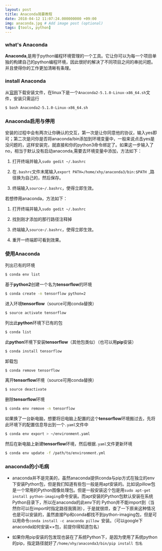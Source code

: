 ```yaml
---
layout: post
title: Anaconda简要教程
date: 2018-04-12 11:07:24.000000000 +09:00
img: anaconda.jpg # Add image post (optional)
tags: [tools, python]
---
```



### what's Anaconda

**Anaconda**,是用于python编程环境管理的一个工具。它让你可以为每一个项目单独的构建自己的python编程环境，因此很好的解决了不同项目之间的串扰问题。并且使得你的工作更加清晰有条理。



### install Anaconda
从[官网](https://www.anaconda.com/download/)下载安装文件，在linux下是一个`Anaconda2-5.1.0-Linux-x86_64.sh`文件，安装只需运行
```bash
$ bash Anaconda2-5.1.0-Linux-x86_64.sh 
```


### Anaconda启用与停用
安装的过程中会有两次让你确认的交互，第一次是让你同意他的协议，输入yes即可；第二次是问你是否将anaconda/bin添加到环境变量中，一般来说点击yes是没问题的，这样安装完，就直接和你的python3命令绑定了。如果这一步输入了no，相当于默认没有启动anaconda,需要去环境变量中添加，方法如下：

1. 打开终端并输入`sudo gedit ~/.bashrc`

2. 在`.bashrc`文件末尾输入`export PATH=/home/xhy/anaconda3/bin:$PATH `,路径换为自己的，然后保存。

3. 终端输入`source~/.bashrc`，使得立即生效。

若想停用anaconda，方法如下：

1. 打开终端并输入`sudo gedit ~/.bashrc`

2. 找到刚才添加的那行路径注释掉

3. 终端输入`source~/.bashrc`，使得立即生效。

4. 重开一终端即可看到效果。


### 使用Anaconda

列出已有的环境
```bash
$ conda env list 
```

基于**python2**创建一个名为**tensorflow**的环境
```bash
$ conda create -n tensorflow python=2 
```

进入环境**tensorflow**（source可用conda替换）
```bash
$ source activate tensorflow
```

列出此**python**环境下已有的包
```bash
$ conda list
```

此**python**环境下安装**tensorflow**（其他包类似）（也可以用**pip**安装）
```bash
$ conda install tensorflow 
```

卸载包
```bash
$ conda remove tensorflow
```

离开**tensorflow**环境（source可用conda替换）
```bash
$ source deactivate
```

删除**tensorflow**环境
```bash
$ conda env remove -n tensorflow
```

如果换了一台新电脑，想要将旧电脑上配置的这个**tensorflow**环境搬过去，先将此环境下的配置信息导出到一个`.yaml`文件中
```bash
$ conda env export > ~/environment.yaml 
```

然后在新电脑上新建**tensorflow**环境，然后根据`.yaml`文件更新环境
```bash
$ conda env update -f /path/to/environment.yml 
```


### anaconda的小毛病
- anaconda并不是完美的，虽然anaconda提供conda与pip方式在独立的env下安装Python包，但是我们知道有些包一般是用apt安装的。比如说pillow包是一个常用的Python图像处理包。但是一般安装这个包是用`sudo apt-get install python-imaging`命令安装。而apt安装的Python包默认安装在系统Python目录下，所以在anaconda的此env下的	Python并不能import到（当然你可以在import时指定路径我猜测），于是就很烦，查了一下原来这种情况也是可以安装的，虽然直接Pip和conda都找不到python-imaging包，但是可以用命令`conda install -c anaconda pillow `安装。（可以google下anaconda如何安装××包，前提你得知道包名）

- 如果你用pip安装的包发现也装在了系统Python下，是因为使用了系统python的pip，指定路径就好了`/home/xhy/anaconda3/bin/pip install 包名 `
